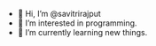 - 👋 Hi, I’m @savitrirajput
- 👀 I’m interested in programming.
- 🌱 I’m currently learning new things.

<!---
savitrirajput/savitrirajput is a ✨ special ✨ repository because its `README.md` (this file) appears on your GitHub profile.
You can click the Preview link to take a look at your changes.
--->
